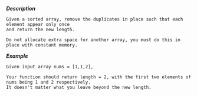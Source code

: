 ***Description***

    Given a sorted array, remove the duplicates in place such that each element appear only once
    and return the new length.

    Do not allocate extra space for another array, you must do this in place with constant memory.

***Example***

    Given input array nums = [1,1,2],

    Your function should return length = 2, with the first two elements of nums being 1 and 2 respectively. 
    It doesn't matter what you leave beyond the new length.

